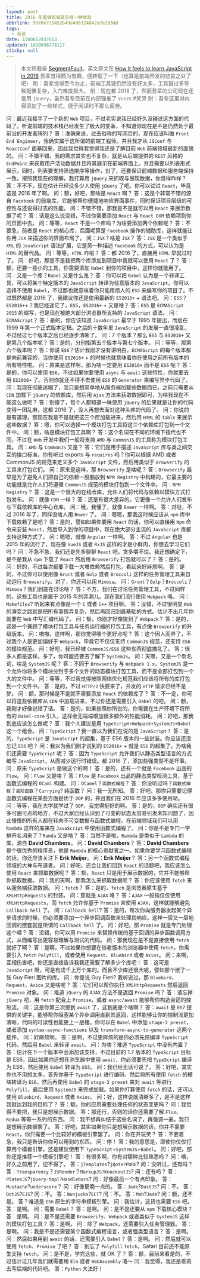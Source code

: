 ```yaml
---
layout: post
title: 2016 年里做前端是怎样一种体验
abbrlink: 9970e725452b49e496324842a7e283dd
tags:
  - 杂谈
date: 1580652937853
updated: 1610036778117
sticky: null
---
```


> 本文转载自 [SegmentFault](https://segmentfault.com/a/1190000007083024)，英文原文在 [How it feels to learn JavaScript in 2016](https://hackernoon.com/how-it-feels-to-learn-JavaScript-in-2016-d3a717dd577f)
> 吾辈觉得颇为有趣，便转载了一下（也算是前端开发的悲哀之处了吧）
> 附：吾辈觉得至今为止，前端工具链仍然没有好太多，工具链过多导致配置复杂，入门难度极大。
> 附：现在都 2018 了，然而吾辈的公司现在还是用 `jQuery`，虽然吾辈目前在内部强推了 `VueJS` #笑哭
> 附：吾辈这里对内容添加了一些样式，便于阅读时不那么疲劳。

问：最近我接手了一个新的 `Web` 项目，不过老实说我已经好久没碰过这方面的代码了。听说前端的技术栈已经发生了极大的变革，不知道你现在是不是仍然处于最前沿的开发者阵列？
答：准确来说，过去俗称的写网页的，现在应该叫做 `Front End Engineer`，我确实属于这所谓的前端工程师。并且我才从 `JSConf` 与 `ReactConf` 面基回来，因此我觉得我觉得我还是了解目前 `Web` 前端领域最新的面貌的。
问：不错不错，我的需求其实也不复杂，就是从后端提供的 `REST` 风格的 `EndPoint` 来获取用户活动数据并且将其展示在前端界面上。并且需要以列表形式展示，同时，列表要支持筛选排序等操作，对了，还要保证前端数据和服务端保持一致。按照我现在的理解，我打算用 `jQuery` 来抓取与展现数据，你觉得咋样？
答：不不不，现在估计已经没多少人使用 `jQuery` 了吧。你可以试试 `React`，毕竟这是 2016 年了啊。
问：额，好吧，那啥是 `React` 啊？
答：这是个非常不错的源自 `Facebook` 的前端库，它能够帮你便捷地响应界面事件，同时保证项目层级的可控性与还说得过去的性能。
问：不错不错，那我是不是就可以用 `React` 来展示数据了呢？
答：话是这么说没错，不过你需要添加 `React` 与 `React DOM` 依赖项到你的页面中去。
问：等等，`React` 不是一个库吗？为啥要添加两个依赖呢？
答：不要急，前者是 `React` 的核心库，后面呢算是 `Facebook` 操作的辅助库，这样就能让你用 `JSX` 来描述你的界面布局了。
问：`JSX`？啥是 `JSX`？
答：`JSX` 是一个类似于 `XML` 的 `JavaScript` 语法扩展，它是另一种描述 `Facebook` 的方式，可以认为是 `HTML` 的替代品。
问：等等，`HTML` 咋啦？
答：都 2016 了，直接用 `HTML` 早就过时了。
问：好吧，那是不是我把两个库添加到项目中我就可以使用 `React` 了？
答：额，还要一些小的工具，你需要添加 `Babel` 到你的项目中，这样你就能用了。
问：又是一个库？`Babel` 又是什么鬼？
答：你可以把 `Babel` 认为是一个转译工具，可以将某个特定版本的 `JavaScript` 转译为任意版本的 `JavaScript`。你可以选择不使用 `Babel`，不过那也就意味着你只能用烦人的 `ES5` 来编写你的项目了。不过既然都是 2016 了，我建议你还是使用最新的 `ES2016+` + 语法吧。
问：`ES5`？`ES2016+`+？我已经迷茫了，`ES5`，`ES2016+` + 又是啥？
答：`ES5` 是 `ECMAScript 2015` 的缩写，也是现在被绝大部分浏览器所支持的 `JavaScript` 语法。
问：`ECMAScript`？
答：是的，你应该知道 `JavaScript` 最早于 1995 年提出，而后在 1999 年第一个正式版本定稿。之后的十数年里 `JavaScript` 的发展一直很凌乱，不过经过七个版本之后已经逐步清晰了。
问：7 个版本？那么 `ES5` 与 `ES2016+` 又是第几个版本呢？
答：是的，分别指第五个版本与第七个版本。
问：等等，那第六个版本呢？
答：你说 `ES6`？估计我刚才没有讲明白，`ECMAScript` 的每个版本都是向前兼容的，当你使用 `ES2016+` + 的时候也就意味着你在使用之前所有版本的所有特性啦。
问：原来是这样啊，那为啥一定要用 `ES2016+` 而不是 `ES6` 呢？
答：是的，你可以使用 `ES6`，不过如果你要使用 `async` 与 `await` 这些特性，你就要去用 `ES2016+` 了。否则你就还不得不去使用 `ES6` 的 `Generator` 来编写异步代码了。
问：我现在彻底迷糊了，我只是想简单地从服务端加载些数据而已，之前只需要从 `CDN` 加载下 `jQuery` 的依赖库，然后用 `Ajax` 方法来获取数据即可，为啥我现在不能这么做呢？
答：别傻了，每个人都知道一味使用 `jQuery` 的后果就是让你的代码变得一团乱麻，这都 2016 了，没人再想去面对这种头疼的代码了。
问：你说的是有道理，那现在我是不是就把这三个库加载进来，然后用 `HTML` 的 `Table` 来展示这些数据？
答：嗯，你可以选择一个模块打包工具将这三个依赖库打包到一个文件中。
问：额，啥是模块打包工具啊？
答：这个名词在不同的环境下指代也不同，不过在 `Web` 开发中我们一般将支持 `AMD` 与 `CommonJS` 的工具称为模块打包工具。
问：`AMD` 与 `CommonJS` 又是？
答：它们是用于描述 `JavaScript` 库与类之间交互的接口标准，你有听过 exports 与 `requires` 吗？你可以根据 AMD 或者 CommonJS 的规范来定义多个 `JavaScript` 文件，然后用类似于 `Browserify` 的工具来打包它们。
问：原来是这样，那 `Browserify` 是啥呢？
答：`Browserify` 最早是为了避免人们把自己的依赖一股脑放到 `NPM Registry` 中构建的，它最主要的功能就是允许人们将遵循 `CommonJS` 规范的模块打包到一个文件中。
问：`NPM Registry`？
答：这是一个很大的在线仓库，允许人们将代码与依赖以模块方式打包发布。
问：就像 `CDN` 一样？
答：还是有很大差异的，它更像一个允许人们发布与下载依赖库的中心仓库。
问：哦，我懂了，就像 `Bower` 一样啊。
答：对哒，不过 2016 年了，同样没啥人用 `Bower` 了。
问：嗯嗯，那我这时候应该从 `npm` 库中下载依赖了是吧？
答：是的，譬如如果你要用 `React` 的话，你可以直接用 `Npm` 命令来安装 `React`，然后导入到你的项目中，现在绝大部分主流的 `JavaScript` 库都支持这种方式了。
问：嗯嗯，就像 `Angular` 一样啊。
答：不过 `Angular` 也是 2015 年的流行了，现在像 `VueJS` 或者 `RxJS` 这样的才是小鲜肉，你想去学习它们吗？
问：不急不急，我们还是先多聊聊 `React` 吧，贪多嚼不烂。我还想确定下，是不是我从 `npm` 下载了 `React` 然后用 `Browserify` 打包就可以了？
答：是的。
问：好的，不过每次都要下载一大堆依赖然后打包，看起来好麻烦啊。
答：是的，不过你可以使用像 `Grunt` 或者 `Gulp` 或者 `Broccoli` 这样的任务管理工具来自动运行 `Browserify`。对了，你还可以用 `Mimosa`。
问：`Grunt`？`Gulp`？`Broccoli`？`Mimosa`？我们到底在讨论啥？
答：不方，我们在讨论任务管理工具，不过同样的，这些工具也是属于 2015 年的弄潮儿。现在我们流行使用 `Webpack` 咯。
问：`Makefiles`? 听起来有点像是一个 `C` 或者 `C++` 项目啊。
答：没错，不过很明显 `Web` 的演变之路就是把所有事情弄复杂，然后再回归到最基础的方式。估计不出几年你就要在 `Web` 中写汇编代码了。
问：额，你刚才好像提到了 `Webpack`？
答：是的，这是一个兼顾了模块打包工具与任务运行器的打包工具，有点像 `Browserify` 的升级版本。
问：嗷嗷，这样啊，那你觉得哪个更好点呢？
答：这个因人而异了，不过我个人是更加偏好于 `Webpack`，毕竟它不仅仅支持 `CommonJS` 规范，还支持 `ES6` 的模块规范。
问：好吧，我已经被 `CommonJS/ES6` 这些东西彻底搞乱了。
答：很多人都是这样，多了，你可能还要去了解下 `SystemJS`。
问：天哪，又是一个新名词，啥是 `SystemJS` 呢？
答：不同于 `Browserify` 与 `Webpack 1.x`，`SystemJS` 是一个允许你将多个模块分封于多个文件的动态模块打包工具，而不是全部打包到一个大的文件中。
问：等等，不过我觉得按照网络优化规范我们应该将所有的库打包到一个文件中。
答：是的，不过 `HTTP/2` 快要来了，并发的 `HTTP` 请求已经不是梦。
问：额，那时候是不是就不需要添加 `React` 的依赖库了？
答：不一定，你可以将这些依赖库从 `CDN` 中加载进来，不过你还是需要引入 `Babel` 的吧。
问：额，我刚才好像说错了话。
答：是的，如果按照你所说的，你需要在生产环境下将所有的 `Babel-core` 引入，这样会无端端增加很多额外的性能消耗。
问：好吧，那我到底应该怎么做呢？
答：我个人建议是用 `TypeScript+Webpack+SystemJS+Babel` 这一个组合。
问：`TypeScript`？我一直以为我们在说的是 `JavaScript`！
答：是的，`TypeScript` 是 `JavaScript` 的超集，基于 ES6 版本的一些封装。你应该还没忘记 `ES6` 吧？
问：我以为我们刚才说到的 `ES2016+` + 就是 `ES6` 的超集了。为啥我们还需要 `TypeScript` 呢？
答：因为 `TypeScript` 允许我们以静态类型语言的方式编写 `JavaScript`，从而减少运行时错误。都 2016 了，添加些强类型不是坏事。
问：原来 `TypeScript` 是做这个的啊！
答：是的，还有一个就是 `Facebook` 出品的 `Flow`。
问：`Flow` 又是啥？
答：`Flow` 是 `Facebook` 出品的静态类型检测工具，基于函数式编程的 `OCaml` 构建。
问：`OCamel`？`函数式编程`？
答：你没听过吗？`函数式编程`？`高阶函数`？`Currying`? 纯函数？
问：我一无所知。
答：好吧，那你只需要记得函数式编程在某些方面是优于 `OOP` 的，并且我们在 2016 年应该多多使用呦。
问：等等，我在大学就学过了 `OOP`，我觉得挺好的啊。
答：是的，`OOP` 确实还有很多可圈可点的地方，不过大家已经认识到了可变的状态太容易引发未知问题了，因此慢慢的所有人都在转向不可变数据与函数式编程。在前端领域我们可以用 `Rambda` 这样的库来在 `JavaScript` 中使用函数式编程了。
问：你是不是专门一字排开名词来了？`Ramda` 又是啥？
答：当然不是啦，`Rambda` 是类似于 `Lambda` 的库，源自 **David Chambers**。
问：**David Chambers**？
答：**David Chambers** 是个很优秀的程序员，他是 `Rambda` 的核心贡献者之一。如果你要学习函数式编程的话，你还应该关注下 **Erik Meijer**。
问：**Erik Meijer**？
答：另一个函数式编程领域的大神与布道者。
问：好吧，还会让我们回到 `React` 的话题吧，我应该怎么使用 `React` 来抓取数据呢？
答：额，`React` 只是用于展示数据的，它并不能够帮你抓取数据。
问：我的天啊，那我怎么来抓取数据呢？
答：你应该使用 `fetch` 来从服务端获取数据。
问：`fetch`？
答：是的，`fetch` 是浏览器原生基于 `XMLHttpRequests` 的封装。
问：那就是 `AJAX` 咯？
答：`AJAX` 一般指仅仅使用 `XMLHttpRequests`，而 `fetch` 允许你基于 `Promise` 来使用 `AJAX`，这样就能够避免 `Callback hell` 了。
问：`Callback hell`?
答：是的，每次你向服务器发起某个异步请求的时候，你必须要添加一个异步回调函数来处理其响应，这样一层又一层地回调的嵌套就是所谓的 `Callback hell` 了。
问：好吧，那 `Promise` 就是专门处理这个哩？
答：没错，你可以用 `Promise` 来替换传统的基于回调的异步函数调用方式，从而编写出更容易理解与测试的代码。
问：那我现在是不是直接使用 `fetch` 就好了啊？
答：是啊，不过如果你想要在较老版本的浏览器中使用 `fetch`，你需要引入 `fetch` `Polyfill`，或者使用 `Request`、`Bluebird` 或者 `Axios`。
问：来啊，互相伤害吧，你还是直接告诉我我还需要了解多少个库吧！
答：这可是 `JavaScript` 啊，可是有成千上万个库的。而且不少库还很大呢，譬如那个嵌了一张 Guy Fieri 图片的库。
问：你是说 Guy Fieri? 我听说过，那 `Bluebird`、`Request`、`Axios` 又是啥呢？
答：它们可以帮你执行 `XMLHttpRequests` 然后返回 `Promise` 对象。
问：难道 `jQuery` 的 `AJAX` 方法不是返回 `Promise` 吗？
答：请忘掉 `jQuery` 吧，用 `fetch` 配合上 `Promise`，或者 `async/await` 能够帮你构造合适的控制流。
问：这是你第三次提到 `await` 了，这到底是个啥啊？
答：`await` 是 `ES7` 提供的关键字，能够帮你阻塞某个异步调用直到其返回，这样能够让你的控制流更加清晰，代码的可读性也能更上一层楼。你可以在 `Babel` 中添加 `stage-3 preset`，或者添加 `syntax-async-functions` 以及 `transform-async-to-generator` 这两个插件。
问：好麻烦啊。
答：是啊，不过更麻烦的是你必须先预编译 `TypeScript` 代码，然后用 `Babel` 来转译 `await`。
问：为啥？难道 `TypeScript` 中没有内置？
答：估计在下一个版本中会添加该支持，不过目前的 1.7 版本的 `TypeScript` 目标是 ES6，因此如果你还想在浏览器中使用 `await`，你必须要先把 `TypeScript` 编译为 ES6，然后使用 `Babel` 转译为 `ES5`。
问：我已经无话可说了。
答：好吧，其实你也不用想太多，首先你基于 `TypeScript` 进行编码，然后将所有使用 `fetch` 的模块转译为 `ES6`，然后再使用 `Babel` 的 `stage-3 preset` 来对 `await` 等进行 `Polyfill`，最后使用 `SystemJS` 来完成加载。如果你打算使用 `fetch` 的话，还可以使用 `Bluebird`、`Request` 或者 `Axios`。
问：好，这样说就清晰多了，是不是这样我就达到我的目标了？
答：额，你的应用需要处理任何的状态变更吗？
问：我觉得不要把，我只是想展示数据。
答：那还行，否则的话你还需要了解 `Flux`、`Redux` 等等一系列的东西。
问：我不想再纠结于这些名词了，再强调一遍，我只是想展示数据罢了。
答：好吧，其实如果你只是想展示数据的话，你并不需要 `React`，你只需要一个比较好的模板引擎罢了。
问：你在开玩笑？
答：不要着急，我只是告诉你你可以用到的东西。
问：停！
答：我的意思是，即使你仅仅打算用个模板引擎，还是建议使用下 `TypeScript`+`SystemJS`+`Babel`。
问：好吧，那你还是推荐一个模板引擎吧！
答：有很多啊，你有对哪种比较熟悉吗？
问：唔，好久之前用了，记不得了。
答：`jTemplates`?`jQote?PURE`?
问：没听过，还有吗？
答：`Transparency`？`JSRender`？`MarkupJS?KnockoutJS`?
问：还有吗？
答：`PlatesJS`?`jQuery-tmpl?Handlebars`?
问：好像最后一个有点印象。
答：`Mustache`?`underscore`？
问：好像更晚一点的。
答：`Jade`?`DustJS`?
问：不。
答：`DotJS`?`EJS`?
问：不。
答：`Nunjucks`?`ECT`?
问：不。
答：`Mah`?`Jade`?
问：额，还不是。
答？难道是 `ES6` 原生的字符串模板引擎。
问：我估计，这货也需要 `ES6` 吧。
答：是啊。
问：需要 `Babel`？
答：是啊。
问：是不是还要从 `npm` 下载核心模块？
答：是啊。
问：是不是还需要 `Browserify`、`Webpack` 或者类似于 `SystemJS` 这样的模块打包工具？
答：是啊。
问：除了 `Webpack`，还需要引入任务管理器。
答：是啊。
问：我是不是还需要某个函数式编程语言，或者强类型语言？
答：是啊。
问：然后如果用到 `await` 的话，还需要引入 `Babel`？
答：是啊。
问：然后就可以使用 `fetch`、`Promise` 了吧？
答：别忘了 `Polyfill` `fetch`，Safari 目前还不能原生支持 `fetch`。
问：是不是，学完这些，就 OK 了？
答：额，目前来看是的，不过估计过几年我们就需要用 `Elm` 或者 `WebAssembly` 咯～
问：我觉得，我还是乖乖去写后端的代码吧。
答：`Python` 大法好！
